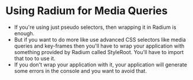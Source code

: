 # Using Radium for Media Queries
- If you're using just pseudo selectors, then wrapping it in Radium is enough.
- But if you want to do more like use advanced CSS selectors like media queries and key-frames then you'll have to wrap your application with something provided by Radium called StyleRoot. You'll have to import that too to use it.
- If you don't wrap your application with it, your application will generate some errors in the console and you want to avoid that.